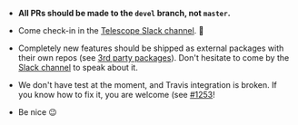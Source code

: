 - **All PRs should be made to the `devel` branch, not `master`.**

- Come check-in in the [Telescope Slack channel](http://slack.telescopeapp.org/). 👋

- Completely new features should be shipped as external packages with their own repos (see [3rd party packages](http://vulcan-docs.telescopeapp.org/plugins.html)). Don't hesitate to come by the [Slack channel](http://slack.telescopeapp.org/) to speak about it.

- We don't have test at the moment, and Travis integration is broken. If you know how to fix it, you are welcome (see [#1253](https://github.com/TelescopeJS/Telescope/issues/1253)!

- Be nice 😉
